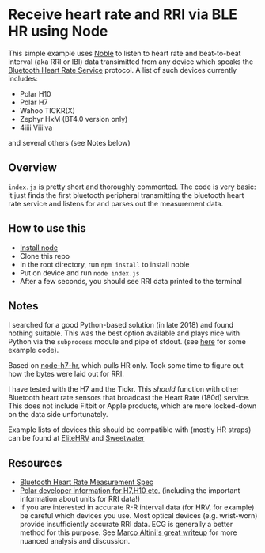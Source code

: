 # Receive heart rate and RRI via BLE HR using Node

This simple example uses [Noble](https://github.com/sandeepmistry/noble) to listen to heart rate and beat-to-beat interval (aka RRI or IBI) data transimitted from any device which speaks the [Bluetooth Heart Rate Service](https://www.bluetooth.com/specifications/gatt/viewer?attributeXmlFile=org.bluetooth.service.heart_rate.xml&u=org.bluetooth.service.heart_rate.xml) protocol. A list of such devices currently includes: 

- Polar H10
- Polar H7
- Wahoo TICKR(X)
- Zephyr HxM (BT4.0 version only)
- 4iiii Viiiiva

and several others (see Notes below)

## Overview

`index.js` is pretty short and thoroughly commented. The code is very basic: it just finds the first bluetooth peripheral transmitting the bluetooth heart rate service and listens for and parses out the measurement data.

## How to use this

- [Install node](https://nodejs.org/en/download/)
- Clone this repo
- In the root directory, run `npm install` to install noble
- Put on device and run `node index.js`
- After a few seconds, you should see RRI data printed to the terminal

## Notes
I searched for a good Python-based solution (in late 2018) and found nothing suitable. This was the best option available and plays nice with Python via the `subprocess` module and pipe of stdout. (see [here](https://stackoverflow.com/a/52940833/695804) for some example code). 

Based on [node-h7-hr](https://github.com/jakelear/node-h7-hr), which pulls HR only. Took some time to figure out how the bytes were laid out for RRI. 

I have tested with the H7 and the Tickr. This _should_ function with other Bluetooth heart rate sensors that broadcast the Heart Rate (180d) service. This does not include Fitbit or Apple products, which are more locked-down on the data side unfortunately.

Example lists of devices this should be compatible with (mostly HR straps) can be found at [EliteHRV](https://elitehrv.com/compatible-devices) and [Sweetwater](http://www.sweetwaterhrv.com/healthsensors.shtml)

## Resources

- [Bluetooth Heart Rate Measurement Spec](https://www.bluetooth.com/specifications/gatt/viewer?attributeXmlFile=org.bluetooth.characteristic.heart_rate_measurement.xml)
- [Polar developer information for H7,H10 etc.](https://developer.polar.com/wiki/H6,_H7_and_H10_Heart_rate_sensors) (including the important information about units for RRI data!)
- If you are interested in accurate R-R interval data (for HRV, for example) be careful which devices you use. Most optical devices (e.g. wrist-worn) provide insufficiently accurate RRI data. ECG is generally a better method for this purpose. See [Marco Altini's great writeup](https://www.hrv4training.com/blog/hardware-for-hrv-what-sensor-should-you-use) for more nuanced analysis and discussion.

